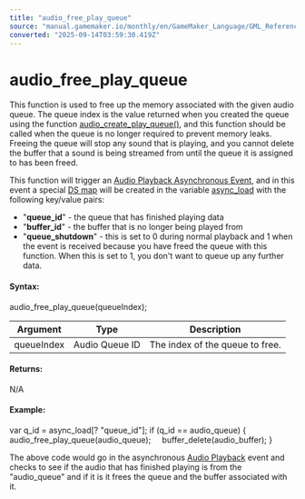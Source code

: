 ```yaml
---
title: "audio_free_play_queue"
source: "manual.gamemaker.io/monthly/en/GameMaker_Language/GML_Reference/Asset_Management/Audio/Audio_Buffers/audio_free_play_queue.htm"
converted: "2025-09-14T03:59:30.419Z"
---
```


# audio\_free\_play\_queue

This function is used to free up the memory associated with the given audio queue. The queue index is the value returned when you created the queue using the function [audio\_create\_play\_queue()](audio_create_play_queue.md), and this function should be called when the queue is no longer required to prevent memory leaks. Freeing the queue will stop any sound that is playing, and you cannot delete the buffer that a sound is being streamed from until the queue it is assigned to has been freed.

This function will trigger an [Audio Playback Asynchronous Event](../../../../../The_Asset_Editors/Object_Properties/Async_Events/Audio_Playback.md), and in this event a special [DS map](../../../Data_Structures/DS_Maps/DS_Maps.md) will be created in the variable [async\_load](../../../../GML_Overview/Variables/Builtin_Global_Variables/async_load.md) with the following key/value pairs:

-   "**queue\_id**" - the queue that has finished playing data
-   "**buffer\_id**" - the buffer that is no longer being played from
-   "**queue\_shutdown**" - this is set to 0 during normal playback and 1 when the event is received because you have freed the queue with this function. When this is set to 1, you don't want to queue up any further data.

#### Syntax:

audio\_free\_play\_queue(queueIndex);

| Argument | Type | Description |
| --- | --- | --- |
| queueIndex | Audio Queue ID | The index of the queue to free. |

#### Returns:

N/A

#### Example:

var q\_id = async\_load\[? "queue\_id"\];
if (q\_id == audio\_queue)
{
    audio\_free\_play\_queue(audio\_queue);
    buffer\_delete(audio\_buffer);
}

The above code would go in the asynchronous [Audio Playback](../../../../../The_Asset_Editors/Object_Properties/Async_Events/Audio_Playback.md) event and checks to see if the audio that has finished playing is from the "audio\_queue" and if it is it frees the queue and the buffer associated with it.